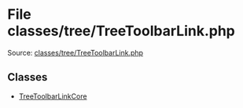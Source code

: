 File classes/tree/TreeToolbarLink.php
=========

Source: [classes/tree/TreeToolbarLink.php](https://github.com/PrestaShop/PrestaShop/blob/1.6.0.11/classes/tree/TreeToolbarLink.php)


Classes
-------

* [TreeToolbarLinkCore](class.TreeToolbarLinkCore.md)

